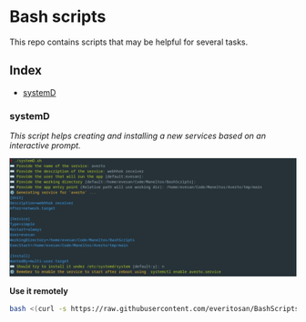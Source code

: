 # Bash scripts

This repo contains scripts that may be helpful for several tasks.

## Index
- [systemD](#systemD)


### systemD

*This script helps creating and installing a new services based on an interactive prompt.*

![systemD](./img/systemD.png)

**Use it remotely**

```bash
bash <(curl -s https://raw.githubusercontent.com/everitosan/BashScripts/main/systemD.sh)
```